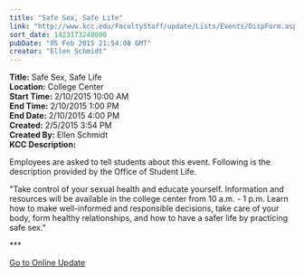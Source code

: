 ```yaml
---
title: "Safe Sex, Safe Life"
link: "http://www.kcc.edu/FacultyStaff/update/Lists/Events/DispForm.aspx?ID=715"
sort_date: 1423173248000
pubDate: "05 Feb 2015 21:54:08 GMT"
creator: "Ellen Schmidt"
---
```


<div><b>Title:</b> Safe Sex, Safe Life</div>
<div><b>Location:</b> College Center</div>
<div><b>Start Time:</b> 2/10/2015 10:00 AM</div>
<div><b>End Time:</b> 2/10/2015 1:00 PM</div>
<div><b>End Date:</b> 2/10/2015 4:00 PM</div>
<div><b>Created:</b> 2/5/2015 3:54 PM</div>
<div><b>Created By:</b> Ellen Schmidt</div>
<div><b>KCC Description:</b> <div class="ExternalClass9A81A98DB59E4A48A89951FF3CEF762E"><p>​Employees are asked to tell students about this event. Following is the description provided by the Office of Student Life.</p>
<p>&quot;Take control of your sexual health and educate yourself. Information and resources will be available in the college center from 10 a.m. - 1 p.m. Learn how to make well-informed and responsible decisions, take care of your body, form healthy relationships, and how to have a safer life by practicing safe sex.&quot;<br /></p>
<p>***</p>
<p><a href="/update">Go to Online Update</a></p></div></div>
